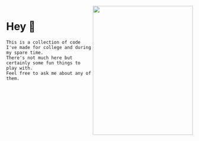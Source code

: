 <br/>
<img align="right" src="https://i.imgur.com/YZ5Au0M.png" width=270px height=350px />

# Hey 🦦

```
This is a collection of code I've made for college and during my spare time. 
There's not much here but certainly some fun things to play with. 
Feel free to ask me about any of them.
```
